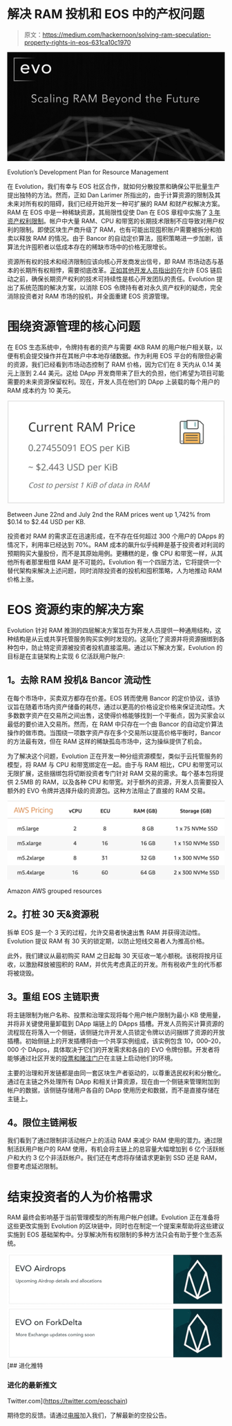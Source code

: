 # 解决 RAM 投机和 EOS 中的产权问题

> 原文：<https://medium.com/hackernoon/solving-ram-speculation-property-rights-in-eos-631ca10c1970>

![](img/1e97dd1c9173ddaa622e88e71e4267af.png)

Evolution’s Development Plan for Resource Management

在 Evolution，我们有幸与 EOS 社区合作，就如何分散投票和确保公平批量生产提出独特的方法。然而，正如 Dan Larimer 所指出的，由于计算资源的限制及其未来对所有权的阻碍，我们已经开始开发一种可扩展的 RAM 和财产权解决方案。RAM 在 EOS 中是一种稀缺资源，其局限性促使 Dan 在 EOS 章程中实施了 [3 年资产权利限制](https://steemit.com/eos/@tanishqyeverma/why-article-xv-property-rights-is-a-great-addition-into-eos-constitution)。帐户中大量 RAM、CPU 和带宽的长期技术限制不应导致对用户权利的限制。即使区块生产商升级了 RAM，也有可能出现囤积账户需要被拆分和拍卖以释放 RAM 的情况。由于 Bancor 的自动定价算法，囤积策略进一步加剧，该算法允许囤积者以低成本存在的稀缺市场中的价格无限增长。

资源所有权的技术和经济限制应该向核心开发商发出信号，即 RAM 市场动态与基本的长期所有权相悖，需要彻底改革。[正如其他开发人员指出的](https://github.com/EOSIO/eos/issues/4173)在允许 EOS 链启动之前，确保长期资产权利的技术可持续性是核心开发团队的责任。Evolution 提出了系统范围的解决方案，以消除 EOS 令牌持有者对永久资产权利的疑虑，完全消除投资者对 RAM 市场的投机，并全面重建 EOS 资源管理。

# 围绕资源管理的核心问题

在 EOS 生态系统中，令牌持有者的资产与需要 4KB RAM 的用户帐户相关联，以便有机会提交操作并在其帐户中本地存储数据。作为利用 EOS 平台的有限但必需的资源，我们已经看到市场动态控制了 RAM 价格，因为它们在 8 天内从 0.14 美元上涨到 2.44 美元。这给 DApp 开发商带来了巨大的负担，他们希望为项目可能需要的未来资源保留权利。现在，开发人员在他们的 DApp 上装载的每个用户的 RAM 成本约为 10 美元。

![](img/93445675c9f2f7004a7d98e8626d1c9c.png)

Between June 22nd and July 2nd the RAM prices went up 1,742% from $0.14 to $2.44 USD per KB.

投资者对 RAM 的需求正在迅速形成，在不存在任何超过 300 个用户的 DApps 的情况下，利用率已经达到 70%。RAM 成本的飙升似乎纯粹是基于投资者对利润的预期购买大量股份，而不是其原始用例。更糟糕的是，像 CPU 和带宽一样，从其他所有者那里租借 RAM 是不可能的。Evolution 有一个四层方法，它将提供一个替代架构来解决上述问题，同时消除投资者的投机和囤积策略，人为地推动 RAM 价格上涨。

# EOS 资源约束的解决方案

Evolution 针对 RAM 推测的四层解决方案旨在为开发人员提供一种通用结构，这种结构是从云或共享托管服务购买实例时发现的。这简化了资源并将资源捆绑到各种包中，防止特定资源被投资者投机直接滥用。通过以下解决方案，Evolution 的目标是在主链架构上实现 6 亿活跃用户账户:

## **1。去除 RAM 投机& Bancor 流动性**

在每个市场中，买卖双方都存在价差。EOS 转而使用 Bancor 的定价协议，该协议旨在随着市场内资产储备的耗尽，通过以更高的价格设定价格来保证流动性。大多数数字资产在交易所之间出售，这使得价格能够找到一个平衡点，因为买家会以最低的要价进入交易所。然而，在 RAM 中只存在一个由 Bancor 的自动定价算法操作的做市商。当围绕一项数字资产存在多个交易所以提高价格平衡时，Bancor 的方法最有效，但在 RAM 这样的稀缺孤岛市场中，这为操纵提供了机会。

为了解决这个问题，Evolution 正在开发一种分组资源模型，类似于云托管服务的模型，将 RAM 与 CPU 和带宽绑定在一起。由于与 RAM 相比，CPU 和带宽可以无限扩展，这些捆绑包将切断投资者专门针对 RAM 交易的需求。每个基本包将提供 2.5MB 的 RAM，以及各种 CPU 和带宽。对于额外的资源，开发人员需要投入额外的 EVO 令牌并选择升级的资源包。这种方法阻止了直接的 RAM 交易。

![](img/109686a12e77132a6714436d0d487040.png)

Amazon AWS grouped resources

## **2。打桩 30 天&资源税**

拆单 EOS 是一个 3 天的过程，允许交易者快速出售 RAM 并获得流动性。Evolution 提议 RAM 有 30 天的锁定期，以防止短线交易者人为推高价格。

此外，我们建议从最初购买 RAM 之日起每 30 天征收一笔小额税。该税将按月征收，以激励释放被囤积的 RAM，并优先考虑真正的开发。所有税收产生的代币都将被烧毁。

## **3。重组 EOS 主链职责**

将主链限制为帐户名称、投票和治理实现将每个用户帐户限制为最小 KB 使用量，并将非关键使用量卸载到 DApp 端链上的 DApps 插槽。开发人员购买计算资源的流程现在将落入一个侧链，该侧链允许开发人员锁定令牌以访问捆绑了资源的开放插槽。初始侧链上的开发插槽将由一个共享实例组成，该实例包含 10，000–20，000 个 DApps，具体取决于它们的开发需求和各自的 EVO 令牌份额。开发者将能够通过社区开发的[投票和赌注门户](https://youtu.be/dKDcN2dengE)在主链上启动他们的环境。

主要的治理和开发链都是由同一套区块生产者驱动的，以尊重选民权利和分散化。通过在主链之外处理所有 DApp 和相关计算资源，现在由一个侧链来管理附加到帐户的数据，该侧链存储用户各自的 DApp 使用历史和数据，而不是直接存储在主链上。

## **4。限位主链闸板**

我们看到了通过限制非活动帐户上的活动 RAM 来减少 RAM 使用的潜力。通过限制活跃用户帐户的 RAM 使用，有机会将主链上的总容量大幅增加到 6 亿个活跃帐户和大约 3 亿个非活跃帐户。我们还在考虑将存储请求更新到 SSD 还是 RAM，但要考虑延迟限制。

# 结束投资者的人为价格需求

RAM 最终会影响基于当前管理模型的所有用户帐户创建。Evolution 正在准备将这些更改实施到 Evolution 的区块链中，同时也在制定一个提案来帮助将这些建议实施到 EOS 基础架构中。分享解决所有权限制的多种方法只会有助于整个生态系统。

[![](img/38645f96827210ec7e8a5f1b4568e80d.png)](https://medium.com/@evolutionos/community-grants-draft-457cfda5f954)[![](img/ec6d9c8696e648b905c8b441163649f3.png)](https://forkdelta.github.io/#!/trade/EVO-ETH)[](https://twitter.com/eoschain) [## 进化推特

### 进化的最新推文

Twitter.com](https://twitter.com/eoschain) 

期待您的反馈。请通过[电报](http://t.me/evolutionos)加入我们，了解最新的空投公告。